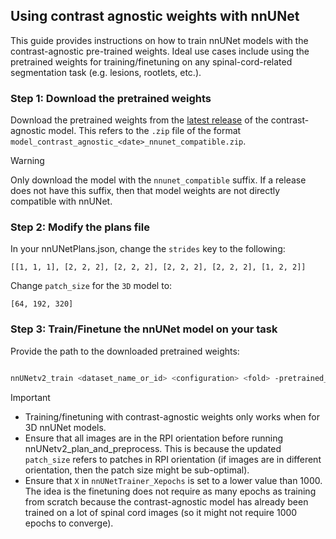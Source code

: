 ## Using contrast agnostic weights with nnUNet

This guide provides instructions on how to train nnUNet models with the contrast-agnostic pre-trained weights. Ideal use cases include using the pretrained weights for training/finetuning on any spinal-cord-related segmentation task (e.g. lesions, rootlets, etc.). 

### Step 1: Download the pretrained weights

Download the pretrained weights from the [latest release](https://github.com/sct-pipeline/contrast-agnostic-softseg-spinalcord/releases) of the contrast-agnostic model. This refers to the `.zip` file of the format `model_contrast_agnostic_<date>_nnunet_compatible.zip`. 

> [!WARNING]  
> Only download the model with the `nnunet_compatible` suffix. If a release does not have this suffix, then that model weights are not directly compatible with nnUNet.


### Step 2: Modify the plans file

In your  nnUNetPlans.json, change the `strides` key to the following: 
```
[[1, 1, 1], [2, 2, 2], [2, 2, 2], [2, 2, 2], [2, 2, 2], [1, 2, 2]]
```

Change `patch_size` for the `3D` model to: 
```
[64, 192, 320]
```

### Step 3: Train/Finetune the nnUNet model on your task

Provide the path to the downloaded pretrained weights:

```bash

nnUNetv2_train <dataset_name_or_id> <configuration> <fold> -pretrained_weights <path_to_pretrained_weights> -tr <nnUNetTrainer_Xepochs>

```

> [!IMPORTANT]  
> * Training/finetuning with contrast-agnostic weights only works when for 3D nnUNet models. 
> * Ensure that all images are in the RPI orientation before running nnUNetv2_plan_and_preprocess. This is because the updated `patch_size` refers to patches in RPI orientation (if images are in different orientation, then the patch size might be sub-optimal).
> * Ensure that `X` in `nnUNetTrainer_Xepochs` is set to a lower value than 1000. The idea is the finetuning does not require as many epochs as training from scratch because the contrast-agnostic model has already been trained on a lot of spinal cord images (so it might not require 1000 epochs to converge).

